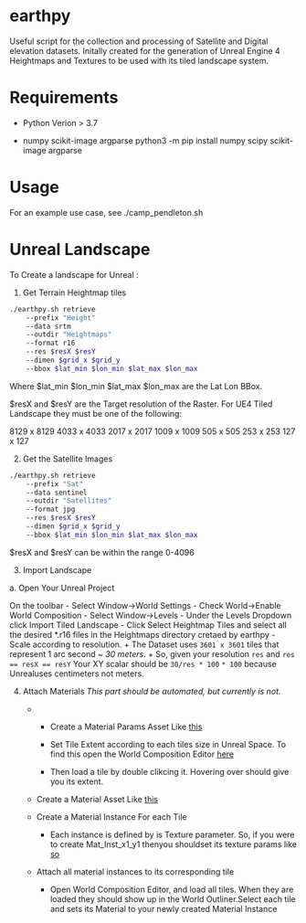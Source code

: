 # earthpy

Useful script for the collection and processing of Satellite and Digital elevation datasets. 
Initally created for the generation of Unreal Engine 4 Heightmaps and Textures to be used with its tiled landscape system.

# Requirements 

- Python Verion > 3.7 

- numpy scikit-image argparse
	python3 -m pip install numpy scipy scikit-image argparse

# Usage

For an example use case, see ./camp_pendleton.sh

# Unreal Landscape 

To Create a landscape for Unreal : 

1. Get Terrain Heightmap tiles

```bash
./earthpy.sh retrieve                      
    --prefix "Height"                       
    --data srtm                             
    --outdir "Heightmaps"   
    --format r16                            
    --res $resX $resY                       
    --dimen $grid_x $grid_y                 
    --bbox $lat_min $lon_min $lat_max $lon_max
```

Where $lat_min $lon_min $lat_max $lon_max are the Lat Lon BBox. 

$resX and $resY are the Target resolution of the Raster. For UE4 Tiled Landscape they must be one of the following:

8129 x 8129 
4033 x 4033 
2017 x 2017 
1009 x 1009 
505  x 505 
253  x 253 
127  x 127


2. Get the Satellite Images 
```bash
./earthpy.sh retrieve                     
    --prefix "Sat"                          
    --data sentinel                         
    --outdir "Satellites"         
    --format jpg                            
    --res $resX $resY                        
    --dimen $grid_x $grid_y                 
    --bbox $lat_min $lon_min $lat_max $lon_max 
```
$resX and $resY can be within the range 0-4096

3. Import Landscape 

a. Open Your Unreal Project 

On the toolbar
	- Select Window->World Settings 
	- Check World->Enable World Composition 
	- Select Window->Levels
	- Under the Levels Dropdown click Import Tiled Landscape
	- Click Select Heightmap Tiles and select all the desired *.r16 files in the Heightmaps directory cretaed by earthpy
	- Scale according to resolution. 
		+ The Dataset uses `3601 x 3601` tiles that represent 1 arc second ~ *30 meters*. 
		+ So, given your resolution `res` and `res == resX == resY` 
		Your XY scalar should be `30/res * 100` 
			`* 100`  because Unrealuses centimeters not meters.

4. Attach Materials
	*This part should be automated, but currently is not.*
		
	- 	- Create a Material Params Asset Like [this](res/Tile_Material_Params.png)

		- Set Tile Extent according to each tiles size in Unreal Space. To find this open the World Composition Editor [here](res/World_Composition.png)
		- Then load a tile by double clikcing it. Hovering over should give you its extent.
		
	- Create a Material Asset Like [this](res/Tile_Material.png)
	- Create a Material Instance For each Tile 
		- Each instance is defined by is Texture parameter. So, if you were to create Mat_Inst_x1_y1 thenyou shouldset its texture params like [so](res/Tile_Material_Instance.png)
	- Attach all material instances to its corresponding tile
		- Open World Composition Editor, and load all tiles. When they are loaded they should show up in the World Outliner.Select each tile and sets its Material to your newly created Material Instance